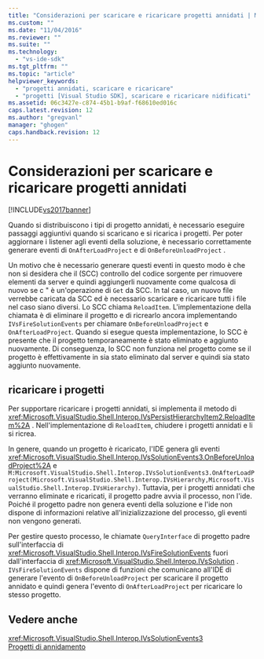 ```yaml
---
title: "Considerazioni per scaricare e ricaricare progetti annidati | Microsoft Docs"
ms.custom: ""
ms.date: "11/04/2016"
ms.reviewer: ""
ms.suite: ""
ms.technology: 
  - "vs-ide-sdk"
ms.tgt_pltfrm: ""
ms.topic: "article"
helpviewer_keywords: 
  - "progetti annidati, scaricare e ricaricare"
  - "progetti [Visual Studio SDK], scaricare e ricaricare nidificati"
ms.assetid: 06c3427e-c874-45b1-b9af-f68610ed016c
caps.latest.revision: 12
ms.author: "gregvanl"
manager: "ghogen"
caps.handback.revision: 12
---
```

# Considerazioni per scaricare e ricaricare progetti annidati
[!INCLUDE[vs2017banner](../../code-quality/includes/vs2017banner.md)]

Quando si distribuiscono i tipi di progetto annidati, è necessario eseguire passaggi aggiuntivi quando si scaricano e si ricarica i progetti.  Per poter aggiornare i listener agli eventi della soluzione, è necessario correttamente generare eventi di `OnAfterLoadProject` e di `OnBeforeUnloadProject` .  
  
 Un motivo che è necessario generare questi eventi in questo modo è che non si desidera che il \(SCC\) controllo del codice sorgente per rimuovere elementi da server e quindi aggiungerli nuovamente come qualcosa di nuovo se c " è un'operazione di `Get` da SCC.  In tal caso, un nuovo file verrebbe caricata da SCC ed è necessario scaricare e ricaricare tutti i file nel caso siano diversi.  Lo SCC chiama `ReloadItem`.  L'implementazione della chiamata è di eliminare il progetto e di ricrearlo ancora implementando `IVsFireSolutionEvents` per chiamare `OnBeforeUnloadProject` e `OnAfterLoadProject`.  Quando si esegue questa implementazione, lo SCC è presente che il progetto temporaneamente è stato eliminato e aggiunto nuovamente.  Di conseguenza, lo SCC non funziona nel progetto come se il progetto è effettivamente in sia stato eliminato dal server e quindi sia stato aggiunto nuovamente.  
  
## ricaricare i progetti  
 Per supportare ricaricare i progetti annidati, si implementa il metodo di <xref:Microsoft.VisualStudio.Shell.Interop.IVsPersistHierarchyItem2.ReloadItem%2A> .  Nell'implementazione di `ReloadItem`, chiudere i progetti annidati e li si ricrea.  
  
 In genere, quando un progetto è ricaricato, l'IDE genera gli eventi <xref:Microsoft.VisualStudio.Shell.Interop.IVsSolutionEvents3.OnBeforeUnloadProject%2A> e `M:Microsoft.VisualStudio.Shell.Interop.IVsSolutionEvents3.OnAfterLoadProject(Microsoft.VisualStudio.Shell.Interop.IVsHierarchy,Microsoft.VisualStudio.Shell.Interop.IVsHierarchy)`.  Tuttavia, per i progetti annidati che verranno eliminate e ricaricati, il progetto padre avvia il processo, non l'ide.  Poiché il progetto padre non genera eventi della soluzione e l'ide non dispone di informazioni relative all'inizializzazione del processo, gli eventi non vengono generati.  
  
 Per gestire questo processo, le chiamate `QueryInterface` di progetto padre sull'interfaccia di <xref:Microsoft.VisualStudio.Shell.Interop.IVsFireSolutionEvents> fuori dall'interfaccia di <xref:Microsoft.VisualStudio.Shell.Interop.IVsSolution> .  `IVsFireSolutionEvents` dispone di funzioni che comunicano all'IDE di generare l'evento di `OnBeforeUnloadProject` per scaricare il progetto annidato e quindi genera l'evento di `OnAfterLoadProject` per ricaricare lo stesso progetto.  
  
## Vedere anche  
 <xref:Microsoft.VisualStudio.Shell.Interop.IVsSolutionEvents3>   
 [Progetti di annidamento](../../extensibility/internals/nesting-projects.md)